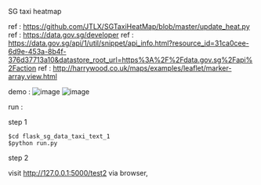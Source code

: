 
SG taxi heatmap 


ref :  https://github.com/JTLX/SGTaxiHeatMap/blob/master/update_heat.py
ref :  https://data.gov.sg/developer
ref :  https://data.gov.sg/api/1/util/snippet/api_info.html?resource_id=31ca0cee-6d9e-453a-8b4f-376d37713a10&datastore_root_url=https%3A%2F%2Fdata.gov.sg%2Fapi%2Faction
ref :  http://harrywood.co.uk/maps/examples/leaflet/marker-array.view.html
         

demo :  ![image](https://github.com/yennanliu/web_development/blob/master/flask_sg_data_taxi_view/sg_taxi_test1.png)
        ![image](https://github.com/yennanliu/web_development/blob/master/flask_sg_data_taxi_view/sg_taxi_test2.png)


run :

step 1 

```
$cd flask_sg_data_taxi_text_1
$python run.py

```

step 2 

visit http://127.0.0.1:5000/test2 via browser, 


